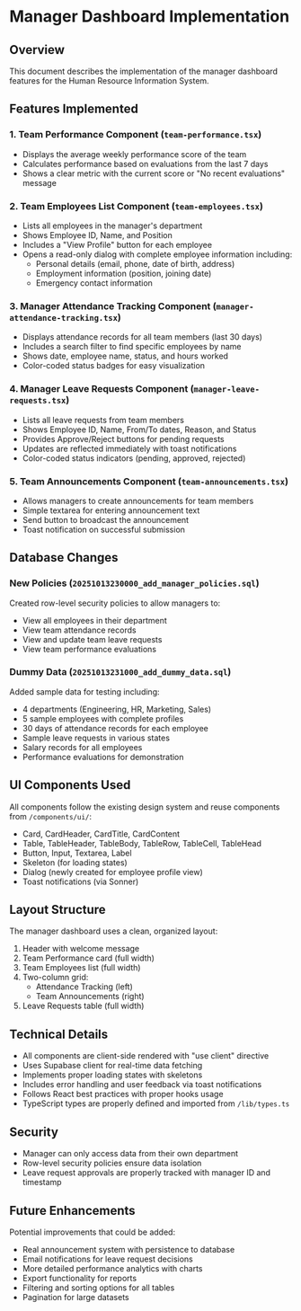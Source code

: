 # Manager Dashboard Implementation

## Overview
This document describes the implementation of the manager dashboard features for the Human Resource Information System.

## Features Implemented

### 1. Team Performance Component (`team-performance.tsx`)
- Displays the average weekly performance score of the team
- Calculates performance based on evaluations from the last 7 days
- Shows a clear metric with the current score or "No recent evaluations" message

### 2. Team Employees List Component (`team-employees.tsx`)
- Lists all employees in the manager's department
- Shows Employee ID, Name, and Position
- Includes a "View Profile" button for each employee
- Opens a read-only dialog with complete employee information including:
  - Personal details (email, phone, date of birth, address)
  - Employment information (position, joining date)
  - Emergency contact information

### 3. Manager Attendance Tracking Component (`manager-attendance-tracking.tsx`)
- Displays attendance records for all team members (last 30 days)
- Includes a search filter to find specific employees by name
- Shows date, employee name, status, and hours worked
- Color-coded status badges for easy visualization

### 4. Manager Leave Requests Component (`manager-leave-requests.tsx`)
- Lists all leave requests from team members
- Shows Employee ID, Name, From/To dates, Reason, and Status
- Provides Approve/Reject buttons for pending requests
- Updates are reflected immediately with toast notifications
- Color-coded status indicators (pending, approved, rejected)

### 5. Team Announcements Component (`team-announcements.tsx`)
- Allows managers to create announcements for team members
- Simple textarea for entering announcement text
- Send button to broadcast the announcement
- Toast notification on successful submission

## Database Changes

### New Policies (`20251013230000_add_manager_policies.sql`)
Created row-level security policies to allow managers to:
- View all employees in their department
- View team attendance records
- View and update team leave requests
- View team performance evaluations

### Dummy Data (`20251013231000_add_dummy_data.sql`)
Added sample data for testing including:
- 4 departments (Engineering, HR, Marketing, Sales)
- 5 sample employees with complete profiles
- 30 days of attendance records for each employee
- Sample leave requests in various states
- Salary records for all employees
- Performance evaluations for demonstration

## UI Components Used

All components follow the existing design system and reuse components from `/components/ui/`:
- Card, CardHeader, CardTitle, CardContent
- Table, TableHeader, TableBody, TableRow, TableCell, TableHead
- Button, Input, Textarea, Label
- Skeleton (for loading states)
- Dialog (newly created for employee profile view)
- Toast notifications (via Sonner)

## Layout Structure

The manager dashboard uses a clean, organized layout:
1. Header with welcome message
2. Team Performance card (full width)
3. Team Employees list (full width)
4. Two-column grid:
   - Attendance Tracking (left)
   - Team Announcements (right)
5. Leave Requests table (full width)

## Technical Details

- All components are client-side rendered with "use client" directive
- Uses Supabase client for real-time data fetching
- Implements proper loading states with skeletons
- Includes error handling and user feedback via toast notifications
- Follows React best practices with proper hooks usage
- TypeScript types are properly defined and imported from `/lib/types.ts`

## Security

- Manager can only access data from their own department
- Row-level security policies ensure data isolation
- Leave request approvals are properly tracked with manager ID and timestamp

## Future Enhancements

Potential improvements that could be added:
- Real announcement system with persistence to database
- Email notifications for leave request decisions
- More detailed performance analytics with charts
- Export functionality for reports
- Filtering and sorting options for all tables
- Pagination for large datasets
